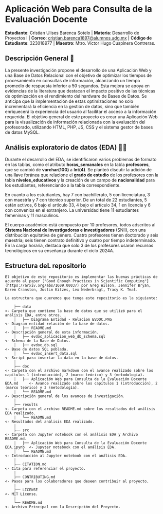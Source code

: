 # Aplicación Web para Consulta de la Evaluación Docente

**Estudiante**: Cristian Ulises Barenca Sotelo  | **Materia**: Desarrollo de Proyectos l | **Correo**: cristian.barenca1897@alumnos.udg.mx | **Código de Estudiante**: 323018977 | **Maestro**: Mtro. Victor Hugo Cuspinera Contreras.

## Descripción General 🚩

La presente investigación propone el desarrollo de una Aplicación Web y una Base de Datos Relacional con el objetivo de optimizar los tiempos de procesamiento en consultas de información, alcanzando un tiempo promedio de respuesta inferior a 50 segundos. Esta mejora se apoya en evidencias de la literatura que destacan el impacto positivo de las técnicas de optimización en el rendimiento del hardware de Bases de Datos. Se anticipa que la implementación de estas optimizaciones no solo incrementará la eficiencia en la gestión de datos, sino que también enriquecerá la experiencia del usuario al facilitar el acceso a la información requerida. El objetivo general de este proyecto es crear una Aplicación Web para la visualización de información relacionada con la evaluación del profesorado, utilizando HTML, PHP, JS, CSS y el sistema gestor de bases de datos MySQL.

## Análisis exploratorio de datos (EDA) 🥽🥼

Durante el desarrollo del EDA, se identificaron varios problemas de formato en las tablas, como el atributo **horas_semanales** en la tabla **profesores**, que se cambió de **varchar(100)** a **Int(4)**. Se planteó discutir la adición de una llave foránea que relacione el **grado de estudio** de los profesores con la tabla **niveles_educativos** y la creación de un campo de **nacionalidad** para los estudiantes, referenciando a la tabla correspondiente.

En cuanto a los estudiantes, hay 7 con bachillerato, 5 con licenciatura, 3 con maestría y 7 con técnico superior. De un total de 22 estudiantes, 5 están activos, 6 bajo el artículo 33, 4 bajo el artículo 34, 1 en licencia y 6 con convenios en el extranjero. La universidad tiene 11 estudiantes femeninas y 11 masculinos.

El cuerpo académico está compuesto por 10 profesores, todos adscritos al **Sistema Nacional de Investigadoras e Investigadores** (SNII), con una distribución equitativa de género. Cuatro profesores tienen doctorado y seis maestría; seis tienen contrato definitivo y cuatro por tiempo indeterminado. En la carga horaria, destaca que solo 3 de los profesores usaron recursos tecnológicos en su enseñanza durante el ciclo 2024A.

## Estructura deL repositorio

```
El objetivo de este repositorio es implementar las buenas prácticas de acuerdo al paper ["Good Enough Practices in Scientific Computing"](https://arxiv.org/abs/1609.00037) por Greg Wilson, Jennifer Bryan, Karen Cranston, Justin Kitzes, Lex Nederbragt, Tracy K. Teal.

La estructura que queremos que tenga este repositorio es la siguiente:

    ├── data                                                                 <- Carpeta que contiene la base de datos que se utilizó para el análisis EDA, entre otros. .
    │   ├── Diagrama Entidad - Relacion EVDOC.PNG                            <- Diagram entidad relación de la base de datos.
    │   ├── README.md                                                        <- Descripción general de esta información.
    │   ├── evdoc_aplicacion_web_db_schema.sql                               <- Schema de la Base de Datos.
    │   ├── evdoc_db.sql                                                     <- Base de datos SQL poblada.
    │   └── evdoc_insert_data.sql                                            <- Script para insertar la data en la base de datos.
    │
    ├── doc                                                                  <- Carpeta con el archivo markdown con el avance realizado sobre los capítulos 1 (introducción), 2 (marco teórico) y 3 (metodología).
    |   ├── Aplicación Web para Consulta de la Evaluación Docente EDA.md     <- Avance realizado sobre los capítulos 1 (introducción), 2 (marco teórico) y 3 (metodología).
    |   └── README.md                                                        <- Descripción general de los avances de investigación.
    |  
    ├── results                                                              <- Carpeta con el archivo README.md sobre los resultados del análisis EDA realizado.
    |   └── README.md                                                        <- Resultados del análisis EDA realizado.
    |  
    ├── src                                                                  <- Carpeta con Jupyter notebook con el análisis EDA y Archivo README.md.
    |   ├── Aplicación Web para Consulta de la Evaluación Docente EDA.ipynb  <- Jupyter notebook con el análisis EDA.
    │   └── README.md                                                        <- Introducción al Jupyter notebook con el análisis EDA.
    |  
    ├── CITATION.md                                                          <- Cita para referenciar el proyecto.  
    |  
    ├── CONTRIBUTING.md                                                      <- Pasos para los colaboradores que deseen contribuir al proyecto.  
    | 
    ├── LICENSE                                                              <- MIT License.
    |  
    └── README.md                                                            <- Archivo Principal con la Descripción del Proyecto.  
 
```
